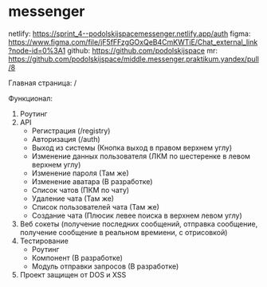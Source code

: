 # messenger

netlify: https://sprint_4--podolskijspacemessenger.netlify.app/auth
figma: https://www.figma.com/file/jF5fFFzgGOxQeB4CmKWTiE/Chat_external_link?node-id=0%3A1
github: https://github.com/podolskijspace
mr: https://github.com/podolskijspace/middle.messenger.praktikum.yandex/pull/8

Главная страница: /

Функционал:

1. Роутинг
2. API
   - Регистрация (/registry)
   - Авторизация (/auth)
   - Выход из системы (Кнопка выход в правом верхнем углу)
   - Изменение данных пользователя (ЛКМ по шестеренке в левом верхнем углу)
   - Изменение пароля (Там же)
   - Изменение аватара (В разработке)
   - Список чатов (ПКМ по чату)
   - Удаление чата (Там же)
   - Список пользователей чата (Там же)
   - Создание чата (Плюсик левее поиска в верхнем левом углу)
3. Веб сокеты (получение последних сообщений, отправка сообщение, получение сообщение в реальном времиени, с отрисовкой)
4. Тестирование
   - Роутинг
   - Компонент (В разработке)
   - Модуль отправки запросов (В разработке)
5. Проект защищен от DOS и XSS
